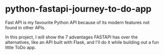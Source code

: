 # python-fastapi-journey-to-do-app
Fast API is my favourite Python API because of its modern features not found in other APIs. 

In this project, I will show the 7 advantages FASTAPI has over the alternatives, like an API built with Flask, and I'll do it while building out a fun little ToDo app.
